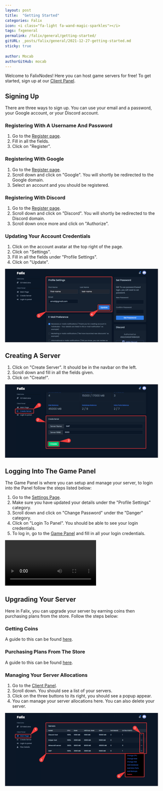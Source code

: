 ```yaml
---
layout: post
title:  "Getting Started"
categories: Falix
icon: <i class="fa-light fa-wand-magic-sparkles"></i>
tags: fxgeneral
permalink: /falix/general/getting-started/
gitURL: _posts/falix/general/2021-12-27-getting-started.md
sticky: true

author: Mocab
authorGitHub: mocab
---
```


Welcome to FalixNodes! Here you can host game servers for free! To get started, sign up at our [Client Panel](https://client.falixnodes.net/auth/register).

## Signing Up
There are three ways to sign up. You can use your email and a password, your Google account, or your Discord account.

### Registering With A Username And Password

1. Go to the [Register page](https://client.falixnodes.net/auth/register).
2. Fill in all the fields.
3. Click on "Register".

### Registering With Google

1. Go to the [Register page](https://client.falixnodes.net/auth/register).
2. Scroll down and click on "Google". You will shortly be redirected to the Google domain.
3. Select an account and you should be registered.

### Registering With Discord

1. Go to the [Register page](https://client.falixnodes.net/auth/register).
2. Scroll down and click on "Discord". You will shortly be redirected to the Discord domain.
3. Scroll down once more and click on "Authorize".

### Updating Your Account Credentials

1. Click on the account avatar at the top right of the page.
2. Click on "Settings".
3. Fill in all the fields under "Profile Settings".
4. Click on "Update".

![image](../../../assets/images/posts/falix/getting-started/updating-account-credentials.png)

## Creating A Server

1. Click on "Create Server". It should be in the navbar on the left.
2. Scroll down and fill in all the fields given.
3. Click on "Create!".

![image](../../../assets/images/posts/falix/getting-started/creating-server.png)

## Logging Into The Game Panel
The Game Panel is where you can setup and manage your server, to login into the Panel follow the steps listed below:

1. Go to the [Settings Page](https://client.falixnodes.net/profile/settings).
2. Make sure you have updated your details under the "Profile Settings" category.
3. Scroll down and click on "Change Password" under the "Danger" category.
4. Click on "Login To Panel". You should be able to see your login credentials.
5. To log in, go to the [Game Panel](https://panel.falixnodes.net) and fill in all your login credentials.

<video controls preload="auto"><source
 src="../../../assets/videos/getting-started/reset-panel-password.webm" type="video/webm"
 /></video>

## Upgrading Your Server

Here in Falix, you can upgrade your server by earning coins then purchasing plans from the store. Follow the steps below:

### Getting Coins

A guide to this can be found [here](https://help.falixnodes.net/falix/general/getting-coins/).

### Purchasing Plans From The Store

A guide to this can be found [here](https://help.falixnodes.net/falix/general/buying-items-from-the-store/).

### Managing Your Server Allocations

1. Go to the [Client Panel](https://client.falixnodes.net).
2. Scroll down. You should see a list of your servers.
3. Click on the three buttons to its right, you should see a popup appear.
4. You can manage your server allocations here. You can also delete your server.

![image](../../../assets/images/posts/falix/getting-started/managing-allocations.png)